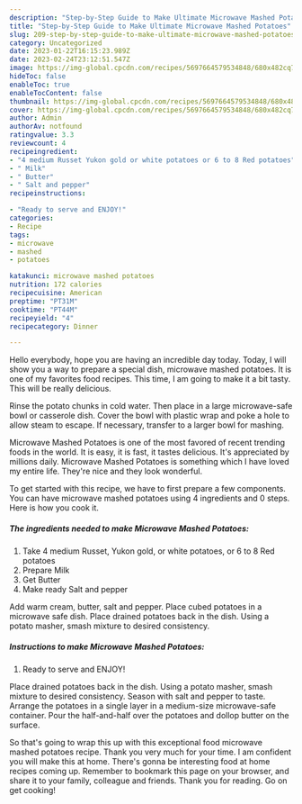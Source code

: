 ```yaml
---
description: "Step-by-Step Guide to Make Ultimate Microwave Mashed Potatoes"
title: "Step-by-Step Guide to Make Ultimate Microwave Mashed Potatoes"
slug: 209-step-by-step-guide-to-make-ultimate-microwave-mashed-potatoes
category: Uncategorized
date: 2023-01-22T16:15:23.989Z
date: 2023-02-24T23:12:51.547Z
image: https://img-global.cpcdn.com/recipes/5697664579534848/680x482cq70/microwave-mashed-potatoes-recipe-main-photo.jpg
hideToc: false
enableToc: true
enableTocContent: false
thumbnail: https://img-global.cpcdn.com/recipes/5697664579534848/680x482cq70/microwave-mashed-potatoes-recipe-main-photo.jpg
cover: https://img-global.cpcdn.com/recipes/5697664579534848/680x482cq70/microwave-mashed-potatoes-recipe-main-photo.jpg
author: Admin
authorAv: notfound
ratingvalue: 3.3
reviewcount: 4
recipeingredient:
- "4 medium Russet Yukon gold or white potatoes or 6 to 8 Red potatoes"
- " Milk"
- " Butter"
- " Salt and pepper"
recipeinstructions:

- "Ready to serve and ENJOY!"
categories:
- Recipe
tags:
- microwave
- mashed
- potatoes

katakunci: microwave mashed potatoes 
nutrition: 172 calories
recipecuisine: American
preptime: "PT31M"
cooktime: "PT44M"
recipeyield: "4"
recipecategory: Dinner

---
```



Hello everybody, hope you are having an incredible day today. Today, I will show you a way to prepare a special dish, microwave mashed potatoes. It is one of my favorites food recipes. This time, I am going to make it a bit tasty. This will be really delicious.

Rinse the potato chunks in cold water. Then place in a large microwave-safe bowl or casserole dish. Cover the bowl with plastic wrap and poke a hole to allow steam to escape. If necessary, transfer to a larger bowl for mashing.

Microwave Mashed Potatoes is one of the most favored of recent trending foods in the world. It is easy, it is fast, it tastes delicious. It's appreciated by millions daily. Microwave Mashed Potatoes is something which I have loved my entire life. They're nice and they look wonderful.


To get started with this recipe, we have to first prepare a few components. You can have microwave mashed potatoes using 4 ingredients and 0 steps. Here is how you cook it.

<!--inarticleads1-->

##### The ingredients needed to make Microwave Mashed Potatoes:

1. Take 4 medium Russet, Yukon gold, or white potatoes, or 6 to 8 Red potatoes
1. Prepare  Milk
1. Get  Butter
1. Make ready  Salt and pepper


Add warm cream, butter, salt and pepper. Place cubed potatoes in a microwave safe dish. Place drained potatoes back in the dish. Using a potato masher, smash mixture to desired consistency. 

<!--inarticleads2-->

##### Instructions to make Microwave Mashed Potatoes:


1. Ready to serve and ENJOY!

Place drained potatoes back in the dish. Using a potato masher, smash mixture to desired consistency. Season with salt and pepper to taste. Arrange the potatoes in a single layer in a medium-size microwave-safe container. Pour the half-and-half over the potatoes and dollop butter on the surface. 

So that's going to wrap this up with this exceptional food microwave mashed potatoes recipe. Thank you very much for your time. I am confident you will make this at home. There's gonna be interesting food at home recipes coming up. Remember to bookmark this page on your browser, and share it to your family, colleague and friends. Thank you for reading. Go on get cooking!
